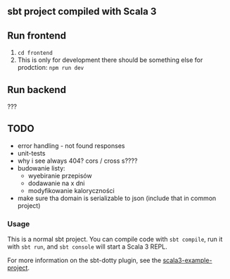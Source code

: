 ## sbt project compiled with Scala 3

## Run frontend

1. `cd frontend`
2. This is only for development there should be something else for prodction: `npm run dev`

## Run backend
???

## TODO

* error handling - not found responses 
* unit-tests
* why i see always 404? cors / cross s????
* budowanie listy:
  * wyebiranie przepisów
  * dodawanie na x dni
  * modyfikowanie kaloryczności
* make sure tha domain is serializable to json (include that in common project)

### Usage

This is a normal sbt project. You can compile code with `sbt compile`, run it with `sbt run`, and `sbt console` will start a Scala 3 REPL.

For more information on the sbt-dotty plugin, see the
[scala3-example-project](https://github.com/scala/scala3-example-project/blob/main/README.md).
